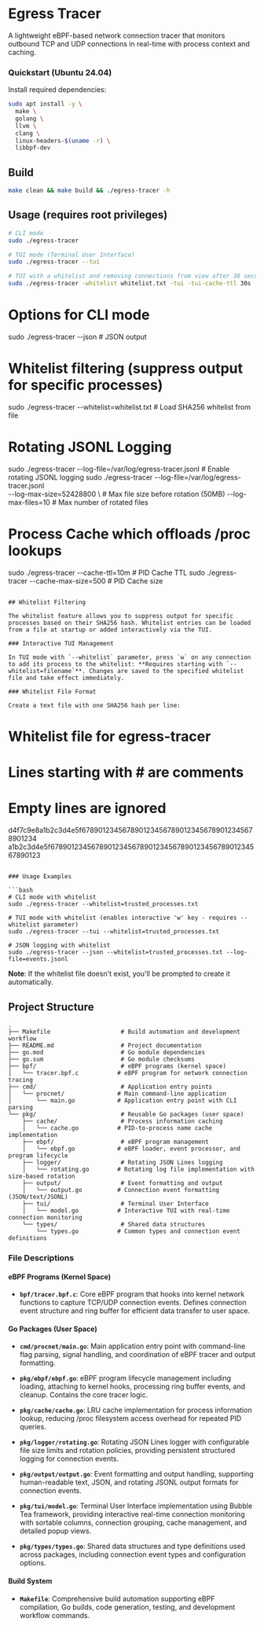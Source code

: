 # Egress Tracer

A lightweight eBPF-based network connection tracer that monitors outbound TCP and UDP connections in real-time with process context and caching.


### Quickstart (Ubuntu 24.04)

Install required dependencies:

```bash
sudo apt install -y \
  make \
  golang \
  llvm \
  clang \
  linux-headers-$(uname -r) \
  libbpf-dev
```

## Build

```bash
make clean && make build && ./egress-tracer -h
```

## Usage (requires root privileges)

```bash
# CLI mode
sudo ./egress-tracer

# TUI mode (Terminal User Interface)
sudo ./egress-tracer --tui

# TUI with a whitelist and removing connections from view after 30 seconds
sudo ./egress-tracer -whitelist whitelist.txt -tui -tui-cache-ttl 30s
```

# Options for CLI mode
sudo ./egress-tracer --json                    # JSON output

# Whitelist filtering (suppress output for specific processes)
sudo ./egress-tracer --whitelist=whitelist.txt # Load SHA256 whitelist from file

# Rotating JSONL Logging
sudo ./egress-tracer --log-file=/var/log/egress-tracer.jsonl          # Enable rotating JSONL logging
sudo ./egress-tracer --log-file=/var/log/egress-tracer.jsonl \
                    --log-max-size=52428800 \                  # Max file size before rotation (50MB)
                    --log-max-files=10                         # Max number of rotated files

# Process Cache which offloads /proc lookups
sudo ./egress-tracer --cache-ttl=10m           # PID Cache TTL
sudo ./egress-tracer --cache-max-size=500      # PID Cache size

```

## Whitelist Filtering

The whitelist feature allows you to suppress output for specific processes based on their SHA256 hash. Whitelist entries can be loaded from a file at startup or added interactively via the TUI.

### Interactive TUI Management

In TUI mode with `--whitelist` parameter, press `w` on any connection to add its process to the whitelist: **Requires starting with `--whitelist=filename`**. Changes are saved to the specified whitelist file and take effect immediately.

### Whitelist File Format

Create a text file with one SHA256 hash per line:

```
# Whitelist file for egress-tracer
# Lines starting with # are comments
# Empty lines are ignored

d4f7c9e8a1b2c3d4e5f6789012345678901234567890123456789012345678901234
a1b2c3d4e5f6789012345678901234567890123456789012345678901234567890123
```

### Usage Examples

```bash
# CLI mode with whitelist
sudo ./egress-tracer --whitelist=trusted_processes.txt

# TUI mode with whitelist (enables interactive 'w' key - requires --whitelist parameter)
sudo ./egress-tracer --tui --whitelist=trusted_processes.txt

# JSON logging with whitelist
sudo ./egress-tracer --json --whitelist=trusted_processes.txt --log-file=events.jsonl
```

**Note**: If the whitelist file doesn't exist, you'll be prompted to create it automatically.

## Project Structure

```
.
├── Makefile                    # Build automation and development workflow
├── README.md                   # Project documentation
├── go.mod                      # Go module dependencies
├── go.sum                      # Go module checksums
├── bpf/                        # eBPF programs (kernel space)
│   └── tracer.bpf.c           # eBPF program for network connection tracing
├── cmd/                        # Application entry points
│   └── procnet/               # Main command-line application
│       └── main.go            # Application entry point with CLI parsing
└── pkg/                        # Reusable Go packages (user space)
    ├── cache/                  # Process information caching
    │   └── cache.go           # PID-to-process name cache implementation
    ├── ebpf/                   # eBPF program management
    │   └── ebpf.go            # eBPF loader, event processor, and program lifecycle
    ├── logger/                 # Rotating JSON Lines logging
    │   └── rotating.go        # Rotating log file implementation with size-based rotation
    ├── output/                 # Event formatting and output
    │   └── output.go          # Connection event formatting (JSON/text/JSONL)
    ├── tui/                    # Terminal User Interface
    │   └── model.go           # Interactive TUI with real-time connection monitoring
    └── types/                  # Shared data structures
        └── types.go           # Common types and connection event definitions
```

### File Descriptions

#### eBPF Programs (Kernel Space)
- **`bpf/tracer.bpf.c`**: Core eBPF program that hooks into kernel network functions to capture TCP/UDP connection events. Defines connection event structure and ring buffer for efficient data transfer to user space.

#### Go Packages (User Space)
- **`cmd/procnet/main.go`**: Main application entry point with command-line flag parsing, signal handling, and coordination of eBPF tracer and output formatting.

- **`pkg/ebpf/ebpf.go`**: eBPF program lifecycle management including loading, attaching to kernel hooks, processing ring buffer events, and cleanup. Contains the core tracer logic.

- **`pkg/cache/cache.go`**: LRU cache implementation for process information lookup, reducing /proc filesystem access overhead for repeated PID queries.

- **`pkg/logger/rotating.go`**: Rotating JSON Lines logger with configurable file size limits and rotation policies, providing persistent structured logging for connection events.

- **`pkg/output/output.go`**: Event formatting and output handling, supporting human-readable text, JSON, and rotating JSONL output formats for connection events.

- **`pkg/tui/model.go`**: Terminal User Interface implementation using Bubble Tea framework, providing interactive real-time connection monitoring with sortable columns, connection grouping, cache management, and detailed popup views.

- **`pkg/types/types.go`**: Shared data structures and type definitions used across packages, including connection event types and configuration options.

#### Build System
- **`Makefile`**: Comprehensive build automation supporting eBPF compilation, Go builds, code generation, testing, and development workflow commands.


